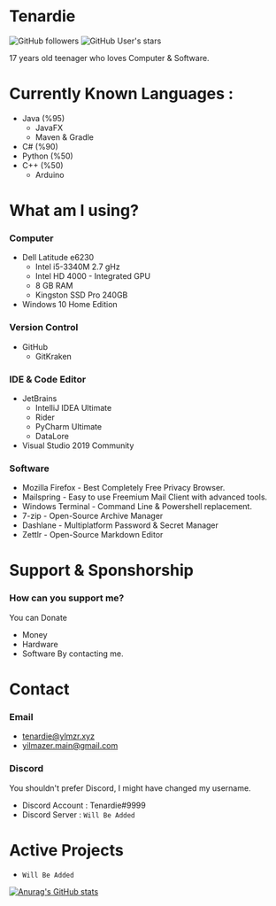 # Tenardie
![GitHub followers](https://img.shields.io/github/followers/tenardie?label=Follow%20Me%21&style=social)
![GitHub User's stars](https://img.shields.io/github/stars/tenardie?style=social)


17 years old teenager who loves Computer & Software.


# Currently Known Languages :
* Java (%95)
    * JavaFX
    * Maven & Gradle
* C# (%90)
* Python (%50)
* C++ (%50)
    * Arduino

#  What am I using?
### Computer
* Dell Latitude e6230
    * Intel i5-3340M 2.7 gHz
    * Intel HD 4000 - Integrated GPU
    * 8 GB RAM
    * Kingston SSD Pro 240GB
* Windows 10 Home Edition
### Version Control
* GitHub
    * GitKraken
### IDE & Code Editor
* JetBrains
    * IntelliJ IDEA Ultimate
    * Rider
    * PyCharm Ultimate
    * DataLore
* Visual Studio 2019 Community
### Software
* Mozilla Firefox - Best Completely Free Privacy Browser.
* Mailspring - Easy to use Freemium Mail Client with advanced tools.
* Windows Terminal - Command Line & Powershell replacement.
* 7-zip - Open-Source Archive Manager
* Dashlane - Multiplatform Password & Secret Manager
* Zettlr - Open-Source Markdown Editor

# Support & Sponshorship
### How can you support me?
You can Donate
- Money
- Hardware
- Software
By contacting me.

# Contact
### Email
- tenardie@ylmzr.xyz
- yilmazer.main@gmail.com
### Discord 
You shouldn't prefer Discord, I might have changed my username.
- Discord Account : Tenardie#9999
- Discord Server : `Will Be Added`

# Active Projects
- `Will Be Added`


[![Anurag's GitHub stats](https://github-readme-stats.vercel.app/api?username=tenardie&show_icons=true&theme=radical)](https://www.ylmzr.xyz/)
